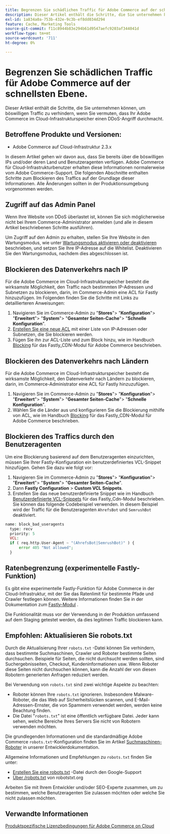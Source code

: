 ```yaml
---
title: Begrenzen Sie schädlichen Traffic für Adobe Commerce auf der schnellsten Ebene.
description: Dieser Artikel enthält die Schritte, die Sie unternehmen können, um böswilligen Traffic zu verhindern, wenn Sie vermuten, dass Ihr Adobe Commerce im Cloud-Infrastrukturspeicher einen DDoS-Angriff durchmacht.
exl-id: 1a834a0a-753b-432e-9c3b-ef8dd034d294
feature: Cache, Marketing Tools
source-git-commit: f11c8944b83e294b61d9547aefc9203af344041d
workflow-type: tm+mt
source-wordcount: '711'
ht-degree: 0%

---
```


# Begrenzen Sie schädlichen Traffic für Adobe Commerce auf der schnellsten Ebene.

Dieser Artikel enthält die Schritte, die Sie unternehmen können, um böswilligen Traffic zu verhindern, wenn Sie vermuten, dass Ihr Adobe Commerce im Cloud-Infrastrukturspeicher einen DDoS-Angriff durchmacht.

## Betroffene Produkte und Versionen:

* Adobe Commerce auf Cloud-Infrastruktur 2.3.x

In diesem Artikel gehen wir davon aus, dass Sie bereits über die böswilligen IPs und/oder deren Land und Benutzeragenten verfügen. Adobe Commerce für Cloud-Infrastrukturbenutzer erhalten diese Informationen normalerweise vom Adobe Commerce-Support. Die folgenden Abschnitte enthalten Schritte zum Blockieren des Traffics auf der Grundlage dieser Informationen. Alle Änderungen sollten in der Produktionsumgebung vorgenommen werden.

## Zugriff auf das Admin Panel

Wenn Ihre Website von DDoS überlastet ist, können Sie sich möglicherweise nicht bei Ihrem Commerce-Administrator anmelden (und alle in diesem Artikel beschriebenen Schritte ausführen).

Um Zugriff auf den Admin zu erhalten, stellen Sie Ihre Website in den Wartungsmodus, wie unter [Wartungsmodus aktivieren oder deaktivieren](https://devdocs.magento.com/guides/v2.4/install-gde/install/cli/install-cli-subcommands-maint.html#instgde-cli-maint) beschrieben, und setzen Sie Ihre IP-Adresse auf die Whitelist. Deaktivieren Sie den Wartungsmodus, nachdem dies abgeschlossen ist.

## Blockieren des Datenverkehrs nach IP

Für die Adobe Commerce im Cloud-Infrastrukturspeicher besteht die wirksamste Möglichkeit, den Traffic nach bestimmten IP-Adressen und Subnetzen zu blockieren, darin, im Commerce-Admin eine ACL für Fastly hinzuzufügen. Im Folgenden finden Sie die Schritte mit Links zu detaillierteren Anweisungen:

1. Navigieren Sie im Commerce-Admin zu &quot;**Stores**&quot;> &quot;**Konfiguration**&quot;> &quot;**Erweitert**&quot;> &quot;**System**&quot;> &quot;**Gesamter Seiten-Cache**&quot;> &quot;**Schnelle Konfiguration**&quot;.
1. [Erstellen Sie eine neue ACL](https://github.com/fastly/fastly-magento2/blob/master/Documentation/Guides/ACL.md) mit einer Liste von IP-Adressen oder Subnetzen, die Sie blockieren werden.
1. Fügen Sie ihn zur ACL-Liste und zum Block hinzu, wie im Handbuch [Blocking](https://github.com/fastly/fastly-magento2/blob/master/Documentation/Guides/BLOCKING.md) für das Fastly\_CDN-Modul für Adobe Commerce beschrieben.

## Blockieren des Datenverkehrs nach Ländern

Für die Adobe Commerce im Cloud-Infrastrukturspeicher besteht die wirksamste Möglichkeit, den Datenverkehr nach Ländern zu blockieren, darin, im Commerce-Administrator eine ACL für Fastly hinzuzufügen.

1. Navigieren Sie im Commerce-Admin zu &quot;**Stores**&quot;> &quot;**Konfiguration**&quot;> &quot;**Erweitert**&quot;> &quot;**System**&quot;> &quot;**Gesamter Seiten-Cache**&quot;> &quot;**Schnelle Konfiguration**&quot;.
1. Wählen Sie die Länder aus und konfigurieren Sie die Blockierung mithilfe von ACL, wie im Handbuch [Blocking](https://github.com/fastly/fastly-magento2/blob/master/Documentation/Guides/BLOCKING.md) für das Fastly\_CDN-Modul für Adobe Commerce beschrieben.

## Blockieren des Traffics durch den Benutzeragenten

Um eine Blockierung basierend auf dem Benutzeragenten einzurichten, müssen Sie Ihrer Fastly-Konfiguration ein benutzerdefiniertes VCL-Snippet hinzufügen. Gehen Sie dazu wie folgt vor:

1. Navigieren Sie im Commerce-Admin zu &quot;**Stores**&quot;> &quot;**Konfiguration**&quot;> &quot;**Erweitert**&quot;> &quot;**System**&quot;> &quot;**Gesamter Seiten-Cache**&quot;.
1. Dann **Fastly Configuration** > **Custom VCL Snippets**.
1. Erstellen Sie das neue benutzerdefinierte Snippet wie im Handbuch [Benutzerdefinierte VCL-Snippets](https://github.com/fastly/fastly-magento2/blob/master/Documentation/Guides/CUSTOM-VCL-SNIPPETS.md) für das Fastly\_Cdn-Modul beschrieben. Sie können das folgende Codebeispiel verwenden. In diesem Beispiel wird der Traffic für die Benutzeragenten `AhrefsBot` und `SemrushBot` deaktiviert.

```php
name: block_bad_useragents
  type: recv
  priority: 5
  VCL:
  if ( req.http.User-Agent ~ "(AhrefsBot|SemrushBot)" ) {
      error 405 "Not allowed";
  }
```

## Ratenbegrenzung (experimentelle Fastly-Funktion)

Es gibt eine experimentelle Fastly-Funktion für Adobe Commerce in der Cloud-Infrastruktur, mit der Sie das Ratenlimit für bestimmte Pfade und Crawler festlegen können. Weitere Informationen finden Sie in der Dokumentation zum [Fastly-Modul](https://github.com/fastly/fastly-magento2/blob/master/Documentation/Guides/RATE-LIMITING.md) .

Die Funktionalität muss vor der Verwendung in der Produktion umfassend auf dem Staging getestet werden, da dies legitimen Traffic blockieren kann.

## Empfohlen: Aktualisieren Sie robots.txt

Durch die Aktualisierung Ihrer `robots.txt` -Datei können Sie verhindern, dass bestimmte Suchmaschinen, Crawler und Roboter bestimmte Seiten durchsuchen. Beispiele für Seiten, die nicht durchsucht werden sollten, sind Suchergebnisseiten, Checkout, Kundeninformationen usw. Wenn Roboter diese Seiten nicht durchsuchen können, kann die Anzahl der von diesen Robotern generierten Anfragen reduziert werden.

Bei Verwendung von `robots.txt` sind zwei wichtige Aspekte zu beachten:

* Roboter können Ihre `robots.txt` ignorieren. Insbesondere Malware-Roboter, die das Web auf Sicherheitslücken scannen, und E-Mail-Adressen-Ernster, die von Spammern verwendet werden, werden keine Beachtung finden.
* Die Datei &quot;`robots.txt`&quot; ist eine öffentlich verfügbare Datei. Jeder kann sehen, welche Bereiche Ihres Servers Sie nicht von Robotern verwenden möchten.

Die grundlegenden Informationen und die standardmäßige Adobe Commerce `robots.txt`-Konfiguration finden Sie im Artikel [Suchmaschinen-Roboter](https://docs.magento.com/m2/ee/user_guide/marketing/search-engine-robots.html) in unserer Entwicklerdokumentation.

Allgemeine Informationen und Empfehlungen zu `robots.txt` finden Sie unter:

* [Erstellen Sie eine robots.txt](https://developers.google.com/search/docs/advanced/robots/create-robots-txt) -Datei durch den Google-Support
* [Über /robots.txt](https://www.robotstxt.org/robotstxt.html) von robotstxt.org

Arbeiten Sie mit Ihrem Entwickler und/oder SEO-Experte zusammen, um zu bestimmen, welche Benutzeragenten Sie zulassen möchten oder welche Sie nicht zulassen möchten.

## Verwandte Informationen

[Produktspezifische Lizenzbedingungen für Adobe Commerce on Cloud](https://www.adobe.com/content/dam/cc/en/legal/terms/enterprise/pdfs/PSLT-AdobeCommerceCloud-WW-2023v1.pdf)
